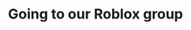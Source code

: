 ---
permalink: /roblox
title: "Going to our Roblox group"
redirect_to: "https://www.roblox.com/groups/8499452/-"
---